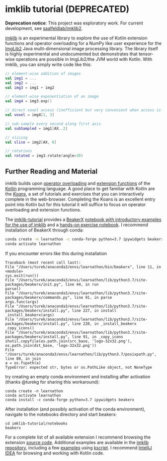 # imklib tutorial (DEPRECATED)

**Deprecation notice**: This project was exploratory work. For current development, see [saalfeldlab/imklib2](https://github.com/saalfeldlab/imklib2).

[imklib](https://github.com/hanslovsky/imklib-tutorial/tree/solution) is an experimental library to explore the use of Kotlin extension functions and operator overloading for a NumPy like user experience for the [ImgLib2](https://github.com/imglib/imglib2) Java multi-dimensional image processing library. The library itself is highly experimental and undocumented but demonstrates that tensor-wise operations are possible in ImgLib2/the JVM world with Kotlin. With imklib, you can simply write code like this:

``` kotlin
// element-wise addition of images
val img1 = ...
val img2 = ...
val img3 = img1 + img2

// element-wise exponentiation of an image
val img4 = img3.exp()

// direct voxel access (inefficient but very convenient when access is only sparse):
val voxel = img4[1, 3]

// sub-sample every second along first axis
val subSampled = img1[AX..2]

// slicing
val slice = img2[AX, 0]

// rotations
val rotated = img3.rotate(angle=30)
```


## Further Reading and Material

imklib builds upon [operator overloading](https://kotlinlang.org/docs/reference/operator-overloading.html) and [extension functions](https://kotlinlang.org/docs/reference/extensions.html#extension-functions) of the [Kotlin](https://kotlinlang.org) programming language. A good place to get familiar with Kotlin are the [*Koans*](https://kotlinlang.org/docs/tutorials/koans.html), a set of tutorials and exercises that you can interactively complete in the web-browser. Completing the Koans is an excellent entry point into Kotlin but for this tutorial it will suffice to focus on operator overloading and extension functions.

The [imklib-tutorial](https://github.com/hanslovsky/imklib-tutorial) provides a [BeakerX](http://beakerx.com) [notebook with introductory examples for the use of imklib](https://github.com/hanslovsky/imklib-tutorial/blob/master/notebooks/00_imklib-basics.ipynb) and a [hands-on exercise notebook](https://github.com/hanslovsky/imklib-tutorial/blob/master/notebooks/exercises/gradient.ipynb). I recommend installation of BeakerX through conda:

```sh
conda create -n learnathon -c conda-forge python=3.7 ipywidgets beakerx
conda activate learnathon
```
If you encounter errors like this during installation
```
Traceback (most recent call last):
File "/Users/turek/anaconda3/envs/learnathon/bin/beakerx", line 11, in <module>
sys.exit(run())
File "/Users/turek/anaconda3/envs/learnathon/lib/python3.7/site-packages/beakerx/init.py", line 44, in run
parse()
File "/Users/turek/anaconda3/envs/learnathon/lib/python3.7/site-packages/beakerx/commands.py", line 91, in parse
args.func(args)
File "/Users/turek/anaconda3/envs/learnathon/lib/python3.7/site-packages/beakerx/install.py", line 227, in install
_install_beakerx(args)
File "/Users/turek/anaconda3/envs/learnathon/lib/python3.7/site-packages/beakerx/install.py", line 220, in _install_beakerx
_copy_icons()
File "/Users/turek/anaconda3/envs/learnathon/lib/python3.7/site-packages/beakerx/install.py", line 91, in _copy_icons
shutil.copyfile(os.path.join(src_base, 'logo-32x32.png'), os.path.join(dst_base, 'logo-32x32.png'))
File "/Users/turek/anaconda3/envs/learnathon/lib/python3.7/posixpath.py", line 80, in join
a = os.fspath(a)
TypeError: expected str, bytes or os.PathLike object, not NoneType
```
try creating an empty conda environment and installing after activation (thanks @turekg for sharing this workaround):
```
conda create -n learnathon
conda activate learnathon
conda install -c conda-forge python=3.7 ipywidgets beakerx
```
After installation (and possibly activation of the conda environment), navigate to the notebooks directory and start beakerx:
```
cd imklib-tutorial/notebooks
beakerx
```

For a complete list of all available extension I recommend browsing the extension [source code](https://github.com/hanslovsky/imklib/tree/master/src/main/kotlin/net/imglib2/imklib/extensions). Additional examples are available in the [imklib repository](https://github.com/hanslovsky/imklib/tree/master/src/test/kotlin/net/imglib2/imklib/examples), including a few [examples](https://github.com/hanslovsky/imklib/tree/master/examples/kscript) using [kscript](https://github.com/holgerbrandl/kscript). I recommend [IntelliJ IDEA](https://www.jetbrains.com/idea) for browsing and working with Kotlin code. 



